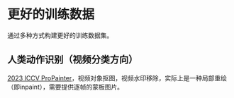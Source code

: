 # 更好的训练数据
通过多种方式构建更好的训练数据集。

## 人类动作识别（视频分类方向）
[2023 ICCV ProPainter](https://github.com/sczhou/ProPainter)，视频对象抠图，视频水印移除，实际上是一种局部重绘（即inpaint），需要提供逐帧的蒙板图片。







